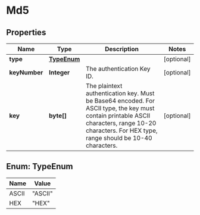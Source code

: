 

# Md5


## Properties

| Name | Type | Description | Notes |
|------------ | ------------- | ------------- | -------------|
|**type** | [**TypeEnum**](#TypeEnum) |  |  [optional] |
|**keyNumber** | **Integer** | The authentication Key ID. |  [optional] |
|**key** | **byte[]** | The plaintext authentication key. Must be Base64 encoded. For ASCII type, the key must contain printable ASCII characters, range 10-20 characters. For HEX type, range should be 10-40 characters. |  [optional] |



## Enum: TypeEnum

| Name | Value |
|---- | -----|
| ASCII | &quot;ASCII&quot; |
| HEX | &quot;HEX&quot; |



